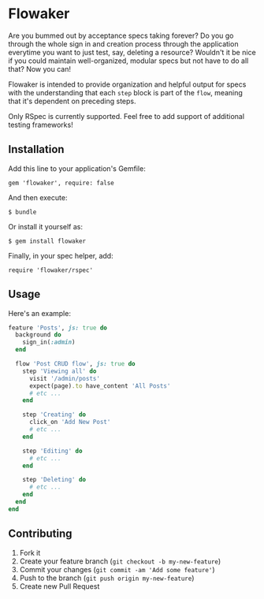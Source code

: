 # Flowaker

Are you bummed out by acceptance specs taking forever? Do you go through the whole sign in and creation process through the application everytime you want to just test, say, deleting a resource? Wouldn't it be nice if you could maintain well-organized, modular specs but not have to do all that? Now you can!

Flowaker is intended to provide organization and helpful output for specs with the understanding that each `step` block is part of the `flow`, meaning that it's dependent on preceding steps.

Only RSpec is currently supported. Feel free to add support of additional testing frameworks!

## Installation

Add this line to your application's Gemfile:

    gem 'flowaker', require: false

And then execute:

    $ bundle

Or install it yourself as:

    $ gem install flowaker

Finally, in your spec helper, add:

    require 'flowaker/rspec'

## Usage

Here's an example:

```ruby
feature 'Posts', js: true do
  background do
    sign_in(:admin)
  end

  flow 'Post CRUD flow', js: true do
    step 'Viewing all' do
      visit '/admin/posts'
      expect(page).to have_content 'All Posts'
      # etc ...
    end

    step 'Creating' do
      click_on 'Add New Post'
      # etc ...
    end

    step 'Editing' do
      # etc ...
    end

    step 'Deleting' do
      # etc ...
    end
  end
end
```

## Contributing

1. Fork it
2. Create your feature branch (`git checkout -b my-new-feature`)
3. Commit your changes (`git commit -am 'Add some feature'`)
4. Push to the branch (`git push origin my-new-feature`)
5. Create new Pull Request
